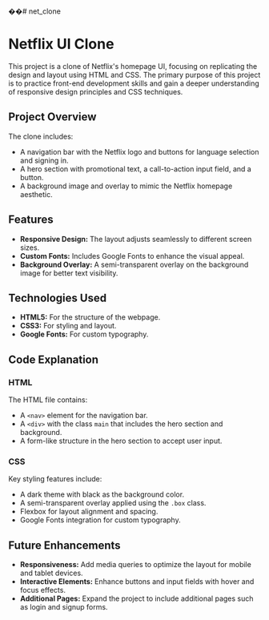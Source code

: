��#   n e t _ c l o n e 

# Netflix UI Clone

This project is a clone of Netflix's homepage UI, focusing on replicating the design and layout using HTML and CSS. The primary purpose of this project is to practice front-end development skills and gain a deeper understanding of responsive design principles and CSS techniques.

## Project Overview

The clone includes:
- A navigation bar with the Netflix logo and buttons for language selection and signing in.
- A hero section with promotional text, a call-to-action input field, and a button.
- A background image and overlay to mimic the Netflix homepage aesthetic.

## Features

- **Responsive Design:** The layout adjusts seamlessly to different screen sizes.
- **Custom Fonts:** Includes Google Fonts to enhance the visual appeal.
- **Background Overlay:** A semi-transparent overlay on the background image for better text visibility.

## Technologies Used

- **HTML5:** For the structure of the webpage.
- **CSS3:** For styling and layout.
- **Google Fonts:** For custom typography.
  
## Code Explanation

### HTML
The HTML file contains:
- A `<nav>` element for the navigation bar.
- A `<div>` with the class `main` that includes the hero section and background.
- A form-like structure in the hero section to accept user input.

### CSS
Key styling features include:
- A dark theme with black as the background color.
- A semi-transparent overlay applied using the `.box` class.
- Flexbox for layout alignment and spacing.
- Google Fonts integration for custom typography.

## Future Enhancements

- **Responsiveness:** Add media queries to optimize the layout for mobile and tablet devices.
- **Interactive Elements:** Enhance buttons and input fields with hover and focus effects.
- **Additional Pages:** Expand the project to include additional pages such as login and signup forms.



 
 
